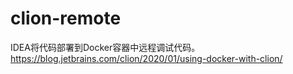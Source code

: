 # clion-remote
IDEA将代码部署到Docker容器中远程调试代码。https://blog.jetbrains.com/clion/2020/01/using-docker-with-clion/
